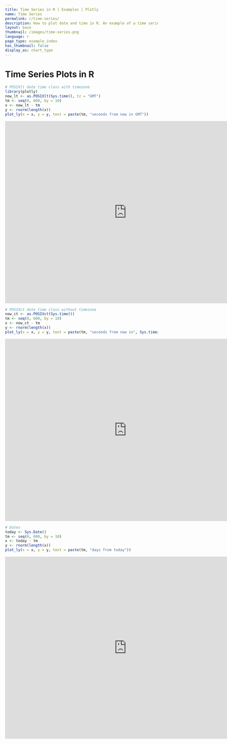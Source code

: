 ```yaml
---
title: Time Series in R | Examples | Plotly
name: Time Series
permalink: r/time-series/
description: How to plot date and time in R. An example of a time series plot with the POSIXct and Sys.Date classes.
layout: base
thumbnail: /images/time-series.png
language: r
page_type: example_index
has_thumbnail: false
display_as: chart_type
---
```



# Time Series Plots in R


```r
# POSIXlt date time class with timezone
library(plotly)
now_lt <- as.POSIXlt(Sys.time(), tz = "GMT")
tm <- seq(0, 600, by = 10)
x <- now_lt - tm
y <- rnorm(length(x))
plot_ly(x = x, y = y, text = paste(tm, "seconds from now in GMT"))
```

<iframe height="600" id="igraph" scrolling="no" seamless="seamless" src="https://plot.ly/~RPlotBot/315.embed" width="800" frameBorder="0"></iframe>

```r
# POSIXct date time class without timezone
now_ct <- as.POSIXct(Sys.time())
tm <- seq(0, 600, by = 10)
x <- now_ct - tm
y <- rnorm(length(x))
plot_ly(x = x, y = y, text = paste(tm, "seconds from now in", Sys.timezone()))
```

<iframe height="600" id="igraph" scrolling="no" seamless="seamless" src="https://plot.ly/~RPlotBot/317.embed" width="800" frameBorder="0"></iframe>

```r
# Dates
today <- Sys.Date()
tm <- seq(0, 600, by = 10)
x <- today - tm
y <- rnorm(length(x))
plot_ly(x = x, y = y, text = paste(tm, "days from today"))
```

<iframe height="600" id="igraph" scrolling="no" seamless="seamless" src="https://plot.ly/~RPlotBot/319.embed" width="800" frameBorder="0"></iframe>
